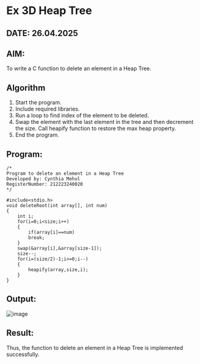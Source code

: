 # Ex 3D Heap Tree
## DATE: 26.04.2025
## AIM:
To write a C function to delete an element in a Heap Tree.

## Algorithm
1. Start the program.
2. Include required libraries.
3. Run a loop to find index of the element to be deleted.
4. Swap the element with the last element in the tree and then decrement the size. Call heapify function to restore the max heap property.
5. End the program.

## Program:
```
/*
Program to delete an element in a Heap Tree
Developed by: Cynthia Mehul
RegisterNumber: 212223240020
*/

#include<stdio.h>
void deleteRoot(int array[], int num)
{
    int i;
    for(i=0;i<size;i++)
    {
        if(array[i]==num)
        break;
    }
    swap(&array[i],&array[size-1]);
    size--;
    for(i=(size/2)-1;i>=0;i--)
    {
        heapify(array,size,i);
    }
}
```

## Output:

![image](https://github.com/user-attachments/assets/639f10ca-7349-4183-b5ee-905af0691515)

## Result:
Thus, the function to delete an element in a Heap Tree is implemented successfully.
